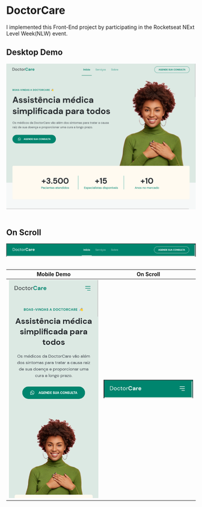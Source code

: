# DoctorCare
I implemented this Front-End project by participating in the Rocketseat NExt Level Week(NLW) event.

## Desktop Demo                                          
![Demo](./assets/desktop.png)       
<br>            
## On Scroll
![Demo](./assets/onscroll.png)
<br><br>

Mobile Demo             |  On Scroll
:-------------------------:|:-------------------------:
![](./assets/mobile.png)  |  ![](./assets/onscroll1.png)